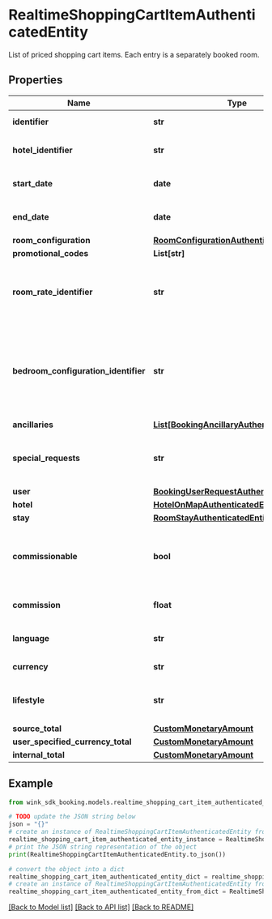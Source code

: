 # RealtimeShoppingCartItemAuthenticatedEntity

List of priced shopping cart items. Each entry is a separately booked room.

## Properties

Name | Type | Description | Notes
------------ | ------------- | ------------- | -------------
**identifier** | **str** | identifier for item in cart | 
**hotel_identifier** | **str** | Unique hotel record identifier. | 
**start_date** | **date** | Date when guest arrives on the premises. | 
**end_date** | **date** | Date when guest departs the premises. | 
**room_configuration** | [**RoomConfigurationAuthenticatedEntity**](RoomConfigurationAuthenticatedEntity.md) |  | 
**promotional_codes** | **List[str]** |  | [optional] 
**room_rate_identifier** | **str** | The unique master rate that made the guest room / rate plan available for sale. | 
**bedroom_configuration_identifier** | **str** | Guest can optionally request a specific bedroom layout if the room type is set up with multiple layout choices. | [optional] 
**ancillaries** | [**List[BookingAncillaryAuthenticatedEntity]**](BookingAncillaryAuthenticatedEntity.md) |  | [optional] 
**special_requests** | **str** | A guest can send a special request to the hotel in free-text here. | [optional] 
**user** | [**BookingUserRequestAuthenticatedEntity**](BookingUserRequestAuthenticatedEntity.md) |  | 
**hotel** | [**HotelOnMapAuthenticatedEntity**](HotelOnMapAuthenticatedEntity.md) |  | 
**stay** | [**RoomStayAuthenticatedEntity**](RoomStayAuthenticatedEntity.md) |  | 
**commissionable** | **bool** | Whether this package is commissionable based on the incoming sales channel. | 
**commission** | **float** | The commission percentage. | 
**language** | **str** | User&#39;s language preference | 
**currency** | **str** | User&#39;s currency preference | 
**lifestyle** | **str** | Control which lifestyle context your user was in. | [optional] 
**source_total** | [**CustomMonetaryAmount**](CustomMonetaryAmount.md) |  | [optional] 
**user_specified_currency_total** | [**CustomMonetaryAmount**](CustomMonetaryAmount.md) |  | [optional] 
**internal_total** | [**CustomMonetaryAmount**](CustomMonetaryAmount.md) |  | [optional] 

## Example

```python
from wink_sdk_booking.models.realtime_shopping_cart_item_authenticated_entity import RealtimeShoppingCartItemAuthenticatedEntity

# TODO update the JSON string below
json = "{}"
# create an instance of RealtimeShoppingCartItemAuthenticatedEntity from a JSON string
realtime_shopping_cart_item_authenticated_entity_instance = RealtimeShoppingCartItemAuthenticatedEntity.from_json(json)
# print the JSON string representation of the object
print(RealtimeShoppingCartItemAuthenticatedEntity.to_json())

# convert the object into a dict
realtime_shopping_cart_item_authenticated_entity_dict = realtime_shopping_cart_item_authenticated_entity_instance.to_dict()
# create an instance of RealtimeShoppingCartItemAuthenticatedEntity from a dict
realtime_shopping_cart_item_authenticated_entity_from_dict = RealtimeShoppingCartItemAuthenticatedEntity.from_dict(realtime_shopping_cart_item_authenticated_entity_dict)
```
[[Back to Model list]](../README.md#documentation-for-models) [[Back to API list]](../README.md#documentation-for-api-endpoints) [[Back to README]](../README.md)


